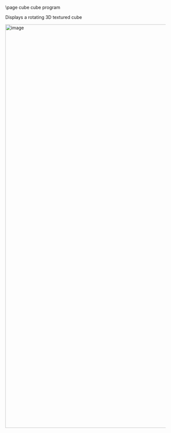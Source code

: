 \page cube cube program

Displays a rotating 3D textured cube

<img width="1266" alt="image" src="https://github.com/user-attachments/assets/e8b1907a-bc83-4bb1-9e81-681dbcd1d3a1" />

